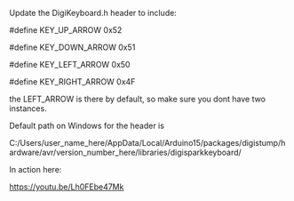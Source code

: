 Update the DigiKeyboard.h header to include: 

#define KEY_UP_ARROW 0x52

#define KEY_DOWN_ARROW 0x51

#define KEY_LEFT_ARROW 0x50

#define KEY_RIGHT_ARROW 0x4F

the LEFT_ARROW is there by default, so make sure you dont have two instances.

Default path on Windows for the header is 

C:/Users/user_name_here/AppData/Local/Arduino15/packages/digistump/hardware/avr/version_number_here/libraries/digisparkkeyboard/

In action here: 

https://youtu.be/Lh0FEbe47Mk

